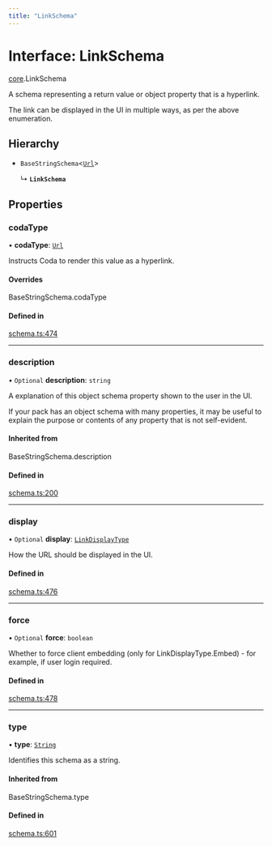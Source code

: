 ```yaml
---
title: "LinkSchema"
---
```

# Interface: LinkSchema

[core](../modules/core.md).LinkSchema

A schema representing a return value or object property that is a hyperlink.

The link can be displayed in the UI in multiple ways, as per the above enumeration.

## Hierarchy

- `BaseStringSchema`<[`Url`](../enums/core.ValueHintType.md#url)\>

  ↳ **`LinkSchema`**

## Properties

### codaType

• **codaType**: [`Url`](../enums/core.ValueHintType.md#url)

Instructs Coda to render this value as a hyperlink.

#### Overrides

BaseStringSchema.codaType

#### Defined in

[schema.ts:474](https://github.com/coda/packs-sdk/blob/main/schema.ts#L474)

___

### description

• `Optional` **description**: `string`

A explanation of this object schema property shown to the user in the UI.

If your pack has an object schema with many properties, it may be useful to
explain the purpose or contents of any property that is not self-evident.

#### Inherited from

BaseStringSchema.description

#### Defined in

[schema.ts:200](https://github.com/coda/packs-sdk/blob/main/schema.ts#L200)

___

### display

• `Optional` **display**: [`LinkDisplayType`](../enums/core.LinkDisplayType.md)

How the URL should be displayed in the UI.

#### Defined in

[schema.ts:476](https://github.com/coda/packs-sdk/blob/main/schema.ts#L476)

___

### force

• `Optional` **force**: `boolean`

Whether to force client embedding (only for LinkDisplayType.Embed) - for example, if user login required.

#### Defined in

[schema.ts:478](https://github.com/coda/packs-sdk/blob/main/schema.ts#L478)

___

### type

• **type**: [`String`](../enums/core.ValueType.md#string)

Identifies this schema as a string.

#### Inherited from

BaseStringSchema.type

#### Defined in

[schema.ts:601](https://github.com/coda/packs-sdk/blob/main/schema.ts#L601)
